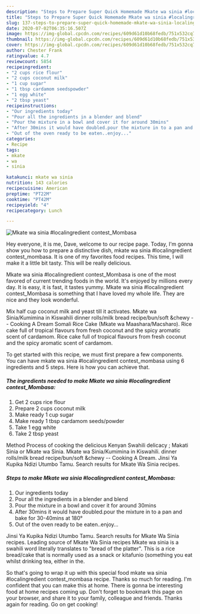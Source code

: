 ```yaml
---
description: "Steps to Prepare Super Quick Homemade Mkate wa sinia #localingredient contest_Mombasa"
title: "Steps to Prepare Super Quick Homemade Mkate wa sinia #localingredient contest_Mombasa"
slug: 137-steps-to-prepare-super-quick-homemade-mkate-wa-sinia-localingredient-contest-mombasa
date: 2020-07-02T06:35:16.507Z
image: https://img-global.cpcdn.com/recipes/609d61d10b68fedb/751x532cq70/mkate-wa-sinia-localingredient-contest_mombasa-recipe-main-photo.jpg
thumbnail: https://img-global.cpcdn.com/recipes/609d61d10b68fedb/751x532cq70/mkate-wa-sinia-localingredient-contest_mombasa-recipe-main-photo.jpg
cover: https://img-global.cpcdn.com/recipes/609d61d10b68fedb/751x532cq70/mkate-wa-sinia-localingredient-contest_mombasa-recipe-main-photo.jpg
author: Chester Frank
ratingvalue: 4.7
reviewcount: 5854
recipeingredient:
- "2 cups rice flour"
- "2 cups coconut milk"
- "1 cup sugar"
- "1 tbsp cardamom seedspowder"
- "1 egg white"
- "2 tbsp yeast"
recipeinstructions:
- "Our ingredients today"
- "Pour all the ingredients in a blender and blend"
- "Pour the mixture in a bowl and cover it for around 30mins"
- "After 30mins it would have doubled.pour the mixture in to a pan and bake for 30-40mins at 180°"
- "Out of the oven ready to be eaten..enjoy..."
categories:
- Recipe
tags:
- mkate
- wa
- sinia

katakunci: mkate wa sinia 
nutrition: 143 calories
recipecuisine: American
preptime: "PT22M"
cooktime: "PT42M"
recipeyield: "4"
recipecategory: Lunch

---
```



![Mkate wa sinia #localingredient contest_Mombasa](https://img-global.cpcdn.com/recipes/609d61d10b68fedb/751x532cq70/mkate-wa-sinia-localingredient-contest_mombasa-recipe-main-photo.jpg)

Hey everyone, it is me, Dave, welcome to our recipe page. Today, I'm gonna show you how to prepare a distinctive dish, mkate wa sinia #localingredient contest_mombasa. It is one of my favorites food recipes. This time, I will make it a little bit tasty. This will be really delicious.

Mkate wa sinia #localingredient contest_Mombasa is one of the most favored of current trending foods in the world. It's enjoyed by millions every day. It is easy, it is fast, it tastes yummy. Mkate wa sinia #localingredient contest_Mombasa is something that I have loved my whole life. They are nice and they look wonderful.

Mix half cup coconut milk and yeast till it activates. Mkate wa Sinia/Kumimina in Kiswahili dinner rolls/milk bread recipe/bun/soft &amp;chewy -- Cooking A Dream Somali Rice Cake (Mkate wa Maashara/Macsharo). Rice cake full of tropical flavours from fresh coconut and the spicy aromatic scent of cardamom. Rice cake full of tropical flavours from fresh coconut and the spicy aromatic scent of cardamom.


To get started with this recipe, we must first prepare a few components. You can have mkate wa sinia #localingredient contest_mombasa using 6 ingredients and 5 steps. Here is how you can achieve that.

<!--inarticleads1-->

##### The ingredients needed to make Mkate wa sinia #localingredient contest_Mombasa:

1. Get 2 cups rice flour
1. Prepare 2 cups coconut milk
1. Make ready 1 cup sugar
1. Make ready 1 tbsp cardamom seeds/powder
1. Take 1 egg white
1. Take 2 tbsp yeast


Method Process of cooking the delicious Kenyan Swahili delicacy ; Makati Sinia or Mkate wa Sinia. Mkate wa Sinia/Kumimina in Kiswahili. dinner rolls/milk bread recipe/bun/soft &amp;chewy -- Cooking A Dream. Jinsi Ya Kupika Ndizi Utumbo Tamu. Search results for Mkate Wa Sinia recipes. 

<!--inarticleads2-->

##### Steps to make Mkate wa sinia #localingredient contest_Mombasa:

1. Our ingredients today
1. Pour all the ingredients in a blender and blend
1. Pour the mixture in a bowl and cover it for around 30mins
1. After 30mins it would have doubled.pour the mixture in to a pan and bake for 30-40mins at 180°
1. Out of the oven ready to be eaten..enjoy...


Jinsi Ya Kupika Ndizi Utumbo Tamu. Search results for Mkate Wa Sinia recipes. Leading source of Mkate Wa Sinia recipes Mkate wa sinia is a swahili word literally translates to &#34;bread of the platter&#34;. This is a rice bread/cake that is normally used as a snack or kitafunio (something you eat whilst drinking tea, either in the. 

So that's going to wrap it up with this special food mkate wa sinia #localingredient contest_mombasa recipe. Thanks so much for reading. I'm confident that you can make this at home. There is gonna be interesting food at home recipes coming up. Don't forget to bookmark this page on your browser, and share it to your family, colleague and friends. Thanks again for reading. Go on get cooking!
